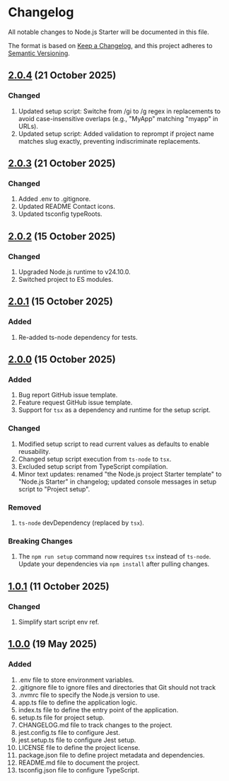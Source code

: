 # Changelog

All notable changes to Node.js Starter will be documented in this file.

The format is based on [Keep a Changelog][Keep a Changelog url], and this project adheres to [Semantic Versioning][Semantic Versioning url].

## [2.0.4] (21 October 2025)

### Changed

1. Updated setup script: Switche from /gi to /g regex in replacements to avoid case-insensitive overlaps (e.g., "MyApp" matching "myapp" in URLs).
1. Updated setup script: Added validation to reprompt if project name matches slug exactly, preventing indiscriminate replacements.

## [2.0.3] (21 October 2025)

### Changed

1. Added .env to .gitignore.
1. Updated README Contact icons.
1. Updated tsconfig typeRoots.

## [2.0.2] (15 October 2025)

### Changed

1. Upgraded Node.js runtime to v24.10.0.
1. Switched project to ES modules.

## [2.0.1] (15 October 2025)

### Added

1. Re-added ts-node dependency for tests.

## [2.0.0] (15 October 2025)

### Added

1. Bug report GitHub issue template.
1. Feature request GitHub issue template.
1. Support for `tsx` as a dependency and runtime for the setup script.

### Changed

1. Modified setup script to read current values as defaults to enable reusability.
1. Changed setup script execution from `ts-node` to `tsx`.
1. Excluded setup script from TypeScript compilation.
1. Minor text updates: renamed "the Node.js project Starter template" to "Node.js Starter" in changelog; updated console messages in setup script to "Project setup".

### Removed

1. `ts-node` devDependency (replaced by `tsx`).

### Breaking Changes

1. The `npm run setup` command now requires `tsx` instead of `ts-node`. Update your dependencies via `npm install` after pulling changes.

## [1.0.1] (11 October 2025)

### Changed

1. Simplify start script env ref.

## [1.0.0] (19 May 2025)

### Added

1. .env file to store environment variables.
1. .gitignore file to ignore files and directories that Git should not track
1. .nvmrc file to specify the Node.js version to use.
1. app.ts file to define the application logic.
1. index.ts file to define the entry point of the application.
1. setup.ts file for project setup.
1. CHANGELOG.md file to track changes to the project.
1. jest.config.ts file to configure Jest.
1. jest.setup.ts file to configure Jest setup.
1. LICENSE file to define the project license.
1. package.json file to define project metadata and dependencies.
1. README.md file to document the project.
1. tsconfig.json file to configure TypeScript.

<!-- References -->

[Keep a Changelog url]: https://keepachangelog.com/en/1.0.0/
[Semantic Versioning url]: https://semver.org/spec/v2.0.0.html
[2.0.4]: https://github.com/SherpadNdabambi/node-starter/releases/tag/v2.0.4
[2.0.3]: https://github.com/SherpadNdabambi/node-starter/releases/tag/v2.0.3
[2.0.2]: https://github.com/SherpadNdabambi/node-starter/releases/tag/v2.0.2
[2.0.1]: https://github.com/SherpadNdabambi/node-starter/releases/tag/v2.0.1
[2.0.0]: https://github.com/SherpadNdabambi/node-starter/releases/tag/v2.0.0
[1.0.1]: https://github.com/SherpadNdabambi/node-starter/releases/tag/v1.0.1
[1.0.0]: https://github.com/SherpadNdabambi/node-starter/releases/tag/v1.0.0
